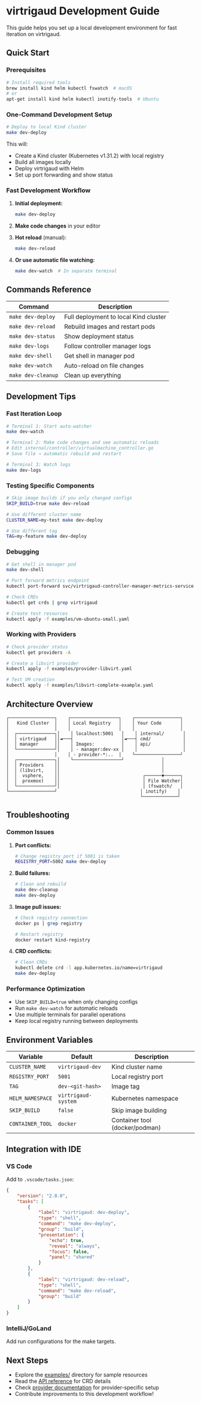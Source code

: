 # virtrigaud Development Guide

This guide helps you set up a local development environment for fast iteration on virtrigaud.

## Quick Start

### Prerequisites

```bash
# Install required tools
brew install kind helm kubectl fswatch  # macOS
# or
apt-get install kind helm kubectl inotify-tools  # Ubuntu
```

### One-Command Development Setup

```bash
# Deploy to local Kind cluster
make dev-deploy
```

This will:
- Create a Kind cluster (Kubernetes v1.31.2) with local registry
- Build all images locally
- Deploy virtrigaud with Helm
- Set up port forwarding and show status

### Fast Development Workflow

1. **Initial deployment:**
   ```bash
   make dev-deploy
   ```

2. **Make code changes** in your editor

3. **Hot reload** (manual):
   ```bash
   make dev-reload
   ```

4. **Or use automatic file watching:**
   ```bash
   make dev-watch  # In separate terminal
   ```

## Commands Reference

| Command | Description |
|---------|-------------|
| `make dev-deploy` | Full deployment to local Kind cluster |
| `make dev-reload` | Rebuild images and restart pods |
| `make dev-status` | Show deployment status |
| `make dev-logs` | Follow controller manager logs |
| `make dev-shell` | Get shell in manager pod |
| `make dev-watch` | Auto-reload on file changes |
| `make dev-cleanup` | Clean up everything |

## Development Tips

### Fast Iteration Loop

```bash
# Terminal 1: Start auto-watcher
make dev-watch

# Terminal 2: Make code changes and see automatic reloads
# Edit internal/controller/virtualmachine_controller.go
# Save file → automatic rebuild and restart

# Terminal 3: Watch logs
make dev-logs
```

### Testing Specific Components

```bash
# Skip image builds if you only changed configs
SKIP_BUILD=true make dev-reload

# Use different cluster name
CLUSTER_NAME=my-test make dev-deploy

# Use different tag
TAG=my-feature make dev-deploy
```

### Debugging

```bash
# Get shell in manager pod
make dev-shell

# Port forward metrics endpoint
kubectl port-forward svc/virtrigaud-controller-manager-metrics-service 8443:8443 -n virtrigaud-system

# Check CRDs
kubectl get crds | grep virtrigaud

# Create test resources
kubectl apply -f examples/vm-ubuntu-small.yaml
```

### Working with Providers

```bash
# Check provider status
kubectl get providers -A

# Create a libvirt provider
kubectl apply -f examples/provider-libvirt.yaml

# Test VM creation
kubectl apply -f examples/libvirt-complete-example.yaml
```

## Architecture Overview

```
┌─────────────────┐    ┌──────────────────┐    ┌─────────────────┐
│   Kind Cluster  │    │ Local Registry   │    │ Your Code       │
│                 │    │                  │    │                 │
│  ┌──────────────┐│    │ localhost:5001   │    │ internal/       │
│  │ virtrigaud   ││◄───┤                  │◄───┤ cmd/            │
│  │ manager      ││    │ Images:          │    │ api/            │
│  └──────────────┘│    │ - manager:dev-xx │    │                 │
│                 │    │ - provider-*:..  │    └─────────────────┘
│  ┌──────────────┐│    └──────────────────┘              │
│  │ Providers    ││                                      │
│  │ (libvirt,    ││                                      │
│  │  vsphere,    ││                               ┌──────▼──────┐
│  │  proxmox)    ││                               │ File Watcher│
│  └──────────────┘│                               │ (fswatch/   │
└─────────────────┘                               │ inotify)    │
                                                  └─────────────┘
```

## Troubleshooting

### Common Issues

1. **Port conflicts:**
   ```bash
   # Change registry port if 5001 is taken
   REGISTRY_PORT=5002 make dev-deploy
   ```

2. **Build failures:**
   ```bash
   # Clean and rebuild
   make dev-cleanup
   make dev-deploy
   ```

3. **Image pull issues:**
   ```bash
   # Check registry connection
   docker ps | grep registry
   
   # Restart registry
   docker restart kind-registry
   ```

4. **CRD conflicts:**
   ```bash
   # Clean CRDs
   kubectl delete crd -l app.kubernetes.io/name=virtrigaud
   make dev-deploy
   ```

### Performance Optimization

- Use `SKIP_BUILD=true` when only changing configs
- Run `make dev-watch` for automatic reloads
- Use multiple terminals for parallel operations
- Keep local registry running between deployments

## Environment Variables

| Variable | Default | Description |
|----------|---------|-------------|
| `CLUSTER_NAME` | `virtrigaud-dev` | Kind cluster name |
| `REGISTRY_PORT` | `5001` | Local registry port |
| `TAG` | `dev-<git-hash>` | Image tag |
| `HELM_NAMESPACE` | `virtrigaud-system` | Kubernetes namespace |
| `SKIP_BUILD` | `false` | Skip image building |
| `CONTAINER_TOOL` | `docker` | Container tool (docker/podman) |

## Integration with IDE

### VS Code

Add to `.vscode/tasks.json`:

```json
{
    "version": "2.0.0",
    "tasks": [
        {
            "label": "virtrigaud: dev-deploy",
            "type": "shell",
            "command": "make dev-deploy",
            "group": "build",
            "presentation": {
                "echo": true,
                "reveal": "always",
                "focus": false,
                "panel": "shared"
            }
        },
        {
            "label": "virtrigaud: dev-reload",
            "type": "shell",
            "command": "make dev-reload",
            "group": "build"
        }
    ]
}
```

### IntelliJ/GoLand

Add run configurations for the make targets.

## Next Steps

- Explore the [examples/](examples/) directory for sample resources
- Read the [API reference](docs/api-reference/) for CRD details
- Check [provider documentation](docs/providers/) for provider-specific setup
- Contribute improvements to this development workflow!
